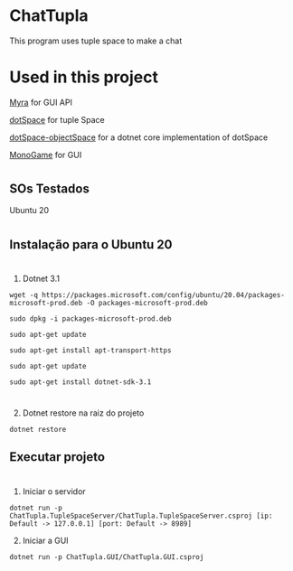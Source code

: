 # ChatTupla
This program uses tuple space to make a chat
# Used in this project
[Myra](https://github.com/rds1983/Myra) for GUI API

[dotSpace](https://github.com/pSpaces/dotSpace) for tuple Space

[dotSpace-objectSpace](https://github.com/tmt96/dotSpace-objectSpace) for a dotnet core implementation of dotSpace

[MonoGame](https://github.com/MonoGame/MonoGame) for GUI
#
## SOs Testados

Ubuntu 20
#
## Instalação para o Ubuntu 20
#
1. Dotnet 3.1
```
wget -q https://packages.microsoft.com/config/ubuntu/20.04/packages-microsoft-prod.deb -O packages-microsoft-prod.deb

sudo dpkg -i packages-microsoft-prod.deb

sudo apt-get update

sudo apt-get install apt-transport-https

sudo apt-get update

sudo apt-get install dotnet-sdk-3.1
```
#
2. Dotnet restore na raiz do projeto
```
dotnet restore
```

## Executar projeto
#
1. Iniciar o servidor
```
dotnet run -p ChatTupla.TupleSpaceServer/ChatTupla.TupleSpaceServer.csproj [ip: Default -> 127.0.0.1] [port: Default -> 8989]
```
2. Iniciar a GUI
```
dotnet run -p ChatTupla.GUI/ChatTupla.GUI.csproj
```